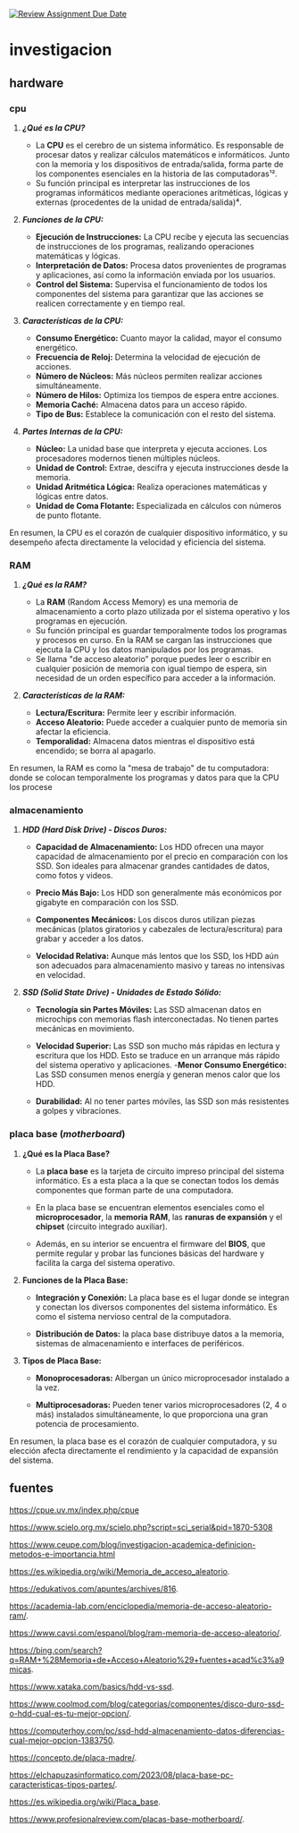 [![Review Assignment Due Date](https://classroom.github.com/assets/deadline-readme-button-22041afd0340ce965d47ae6ef1cefeee28c7c493a6346c4f15d667ab976d596c.svg)](https://classroom.github.com/a/ZHlrD2sU)

# investigacion
## hardware

### cpu

1. _**¿Qué es la CPU?**_
   - La **CPU** es el cerebro de un sistema informático. Es responsable de procesar datos y realizar cálculos matemáticos e informáticos. Junto con la memoria y los dispositivos de entrada/salida, forma parte de los componentes esenciales en la historia de las computadoras¹².
   - Su función principal es interpretar las instrucciones de los programas informáticos mediante operaciones aritméticas, lógicas y externas (procedentes de la unidad de entrada/salida)⁴.

2. _**Funciones de la CPU:**_
   - **Ejecución de Instrucciones:** La CPU recibe y ejecuta las secuencias de instrucciones de los programas, realizando operaciones matemáticas y lógicas.
   - **Interpretación de Datos:** Procesa datos provenientes de programas y aplicaciones, así como la información enviada por los usuarios.
   - **Control del Sistema:** Supervisa el funcionamiento de todos los componentes del sistema para garantizar que las acciones se realicen correctamente y en tiempo real.

3. _**Características de la CPU:**_
   - **Consumo Energético:** Cuanto mayor la calidad, mayor el consumo energético.
   - **Frecuencia de Reloj:** Determina la velocidad de ejecución de acciones.
   - **Número de Núcleos:** Más núcleos permiten realizar acciones simultáneamente.
   - **Número de Hilos:** Optimiza los tiempos de espera entre acciones.
   - **Memoria Caché:** Almacena datos para un acceso rápido.
   - **Tipo de Bus:** Establece la comunicación con el resto del sistema.

4. _**Partes Internas de la CPU:**_
   - **Núcleo:** La unidad base que interpreta y ejecuta acciones. Los procesadores modernos tienen múltiples núcleos.
   - **Unidad de Control:** Extrae, descifra y ejecuta instrucciones desde la memoria.
   - **Unidad Aritmética Lógica:** Realiza operaciones matemáticas y lógicas entre datos.
   - **Unidad de Coma Flotante:** Especializada en cálculos con números de punto flotante.

En resumen, la CPU es el corazón de cualquier dispositivo informático, y su desempeño afecta directamente la velocidad y eficiencia del sistema.

### RAM
1. _**¿Qué es la RAM?**_
   - La **RAM** (Random Access Memory) es una memoria de almacenamiento a corto plazo utilizada por el sistema operativo y los programas en ejecución.
   - Su función principal es guardar temporalmente todos los programas y procesos en curso. En la RAM se cargan las instrucciones que ejecuta la CPU y los datos manipulados por los programas.
   - Se llama "de acceso aleatorio" porque puedes leer o escribir en cualquier posición de memoria con igual tiempo de espera, sin necesidad de un orden específico para acceder a la información.


3. _**Características de la RAM:**_
   - **Lectura/Escritura:** Permite leer y escribir información.
   - **Acceso Aleatorio:** Puede acceder a cualquier punto de memoria sin afectar la eficiencia.
   - **Temporalidad:** Almacena datos mientras el dispositivo está encendido; se borra al apagarlo.

En resumen, la RAM es como la "mesa de trabajo" de tu computadora: donde se colocan temporalmente los programas y datos para que la CPU los procese

### almacenamiento
1. _**HDD (Hard Disk Drive) - Discos Duros:**_

    - **Capacidad de Almacenamiento:** Los HDD ofrecen una mayor capacidad de almacenamiento por el precio en comparación con los SSD. Son ideales para almacenar grandes cantidades de datos, como fotos y videos.

    - **Precio Más Bajo:** Los HDD son generalmente más económicos por gigabyte en comparación con los SSD.

    - **Componentes Mecánicos:** Los discos duros utilizan piezas mecánicas (platos giratorios y cabezales de lectura/escritura) para grabar y acceder a los datos.

    - **Velocidad Relativa:** Aunque más lentos que los SSD, los HDD aún son adecuados para almacenamiento masivo y tareas no intensivas en velocidad.

2. _**SSD (Solid State Drive) - Unidades de Estado Sólido:**_

    - **Tecnología sin Partes Móviles:** Las SSD almacenan datos en microchips con memorias flash interconectadas. No tienen partes mecánicas en movimiento.

    - **Velocidad Superior:** Las SSD son mucho más rápidas en lectura y escritura que los HDD. Esto se traduce en un arranque más rápido del sistema operativo y aplicaciones.
    -**Menor Consumo Energético:** Las SSD consumen menos energía y generan menos calor que los HDD.

    - **Durabilidad:** Al no tener partes móviles, las SSD son más resistentes a golpes y vibraciones.

### placa base (_motherboard_)

1. **¿Qué es la Placa Base?**

     - La **placa base** es la tarjeta de circuito impreso principal del sistema informático. Es a esta placa a la que se conectan todos los demás componentes que forman parte de una computadora.

     - En la placa base se encuentran elementos esenciales como el **microprocesador**, la **memoria RAM**, las **ranuras de expansión** y el **chipset** (circuito integrado auxiliar).
     - Además, en su interior se encuentra el firmware del **BIOS**, que permite regular y probar las funciones básicas del hardware y facilita la carga del sistema operativo.

2. **Funciones de la Placa Base:**

     - **Integración y Conexión:** La placa base es el lugar donde se integran y conectan los diversos componentes del sistema informático. Es como el sistema nervioso central de la computadora.
 
     - **Distribución de Datos:** la placa base distribuye datos a la memoria, sistemas de almacenamiento e interfaces de periféricos.

3. **Tipos de Placa Base:**

     - **Monoprocesadoras:** Albergan un único microprocesador instalado a la vez.

     - **Multiprocesadoras:** Pueden tener varios microprocesadores (2, 4 o más) instalados simultáneamente, lo que proporciona una gran potencia de procesamiento.

En resumen, la placa base es el corazón de cualquier computadora, y su elección afecta directamente el rendimiento y la capacidad de expansión del sistema.

###

## fuentes

https://cpue.uv.mx/index.php/cpue

https://www.scielo.org.mx/scielo.php?script=sci_serial&pid=1870-5308

https://www.ceupe.com/blog/investigacion-academica-definicion-metodos-e-importancia.html

https://es.wikipedia.org/wiki/Memoria_de_acceso_aleatorio.

https://edukativos.com/apuntes/archives/816.

https://academia-lab.com/enciclopedia/memoria-de-acceso-aleatorio-ram/.

https://www.cavsi.com/espanol/blog/ram-memoria-de-acceso-aleatorio/.

https://bing.com/search?q=RAM+%28Memoria+de+Acceso+Aleatorio%29+fuentes+acad%c3%a9micas.

https://www.xataka.com/basics/hdd-vs-ssd.

https://www.coolmod.com/blog/categorias/componentes/disco-duro-ssd-o-hdd-cual-es-tu-mejor-opcion/.

https://computerhoy.com/pc/ssd-hdd-almacenamiento-datos-diferencias-cual-mejor-opcion-1383750.

https://concepto.de/placa-madre/.

https://elchapuzasinformatico.com/2023/08/placa-base-pc-caracteristicas-tipos-partes/.

https://es.wikipedia.org/wiki/Placa_base.

https://www.profesionalreview.com/placas-base-motherboard/.